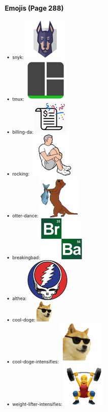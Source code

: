 
## Emojis (Page 288)

* snyk: ![snyk](output/snyk.png)
* tmux: ![tmux](output/tmux.png)
* billing-da: ![billing-da](output/billing-da.png)
* rocking: ![rocking](output/rocking.gif)
* otter-dance: ![otter-dance](output/otter-dance.gif)
* breakingbad: ![breakingbad](output/breakingbad.png)
* althea: ![althea](output/althea.png)
* cool-doge: ![cool-doge](output/cool-doge.gif)
* cool-doge-intensifies: ![cool-doge-intensifies](output/cool-doge-intensifies.gif)
* weight-lifter-intensifies: ![weight-lifter-intensifies](output/weight-lifter-intensifies.gif)
